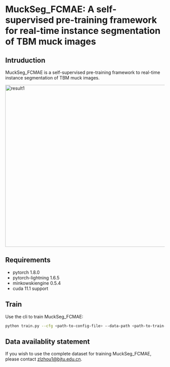 # MuckSeg_FCMAE: A self-supervised pre-training framework for real-time instance segmentation of TBM muck images

## Intruduction

MuckSeg_FCMAE is a self-supervised pre-training framework to real-time instance segmentation of TBM muck images.

<img src="/docs/img1.jpg" alt="result1" width="768" height="512"> 

## Requirements

- pytorch 1.8.0
- pytorch-lightning 1.6.5
- minkowskiengine 0.5.4
- cuda 11.1 support


## Train

Use the cli to train MuckSeg_FCMAE:

```bash
python train.py --cfg <path-to-config-file> --data-path <path-to-train-dataset>
```

## Data availablity statement

If you wish to use the complete dataset for training MuckSeg_FCMAE, please contact zlzhou1@bjtu.edu.cn.